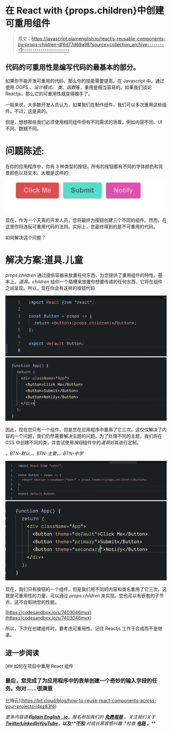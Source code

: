 # 在 React with {props.children}中创建可重用组件

> 原文：<https://javascript.plainenglish.io/reactjs-reusable-components-by-props-children-df6d77d69a98?source=collection_archive---------1----------------------->

## 代码的可重用性是编写代码的最基本的部分。

如果你不能开发可重用的代码，那么你的技能需要提高。在 Javascript 中，通过使用 *OOPS* 、*设计模式、* *类*、*函数*等，重用是相当容易的。如果我们谈论 Reactjs，那么它的可重用性就变得棘手了。

一般来说，大多数开发人员认为，如果我们在制作组件，我们可以多次重用这些组件。不过，这是真的。

但是，想想那些我们必须使用相同组件但有不同需求的场景，例如内容不同、UI 不同、数据不同。

# **问题陈述:**

在你的应用程序中，你有 3 种类型的按钮，所有的按钮都有不同的字体颜色和背景颜色以及文本。大概是这样的:

![](img/bde64750b1c02708851be6d8fcc28b3b.png)

现在，作为一个天真的开发人员，您将最终为按钮创建三个不同的组件。然而，在这里你将违反可重用代码的法则。实际上，您最终得到的是不可重用的代码。

如何解决这个问题？

# **解决方案**:道具.儿童

*props.children* 通过提供容器来放置任何东西，为您提供了重用组件的特性。基本上，*道具。children* 给你一个插槽来放置你想要传递的任何东西，它将在组件之间呈现。所以，现在你会有这样的按钮代码

![](img/44e981070d644e18c334aefc89a168b3.png)![](img/ff722ccc489d2b696a1a8643a06b998c.png)

因此，现在您只有一个组件，但是您在应用程序中重用了它三次。这仅仅解决了内容的一个问题，我们仍然需要解决主题的问题。为了处理不同的主题，我们将在 CSS 中创建不同的类，并尝试使用*按钮*组件中的*道具*对其进行定制。

*。BTN-默认，。BTN-主要，。BTN-中学*

![](img/afd11f8de259ed3e6c37612aae929378.png)![](img/d34b9fd349935cba06a7d975c098d38d.png)

现在，我们只有按钮的一个组件，但是我们用不同的内容和类名重用了它三次。这就是可重用性的力量，可以通过 *props.children* 来实现。您也可以有嵌套的子节点，这不会影响您的性能。

[https://codesandbox.io/s/7403046mvx](https://codesandbox.io/s/7403046mvx)

所以，下次在创建组件时，要考虑可重用性。记住 Reactjs 工作于合成而不是继承。

## 进一步阅读

[](https://bit.cloud/blog/how-to-reuse-react-components-across-your-projects-l4pz83f4) [## 如何在项目中重用 React 组件

### 最后，您完成了为应用程序中的表单创建一个奇妙的输入字段的任务。你对……很满意

比特云](https://bit.cloud/blog/how-to-reuse-react-components-across-your-projects-l4pz83f4) 

*更多内容请看*[***plain English . io***](https://plainenglish.io/)*。报名参加我们的* [***免费周报***](http://newsletter.plainenglish.io/) *。关注我们关于*[***Twitter***](https://twitter.com/inPlainEngHQ)[***LinkedIn***](https://www.linkedin.com/company/inplainenglish/)*[***YouTube***](https://www.youtube.com/channel/UCtipWUghju290NWcn8jhyAw)***，以及****[***不和***](https://discord.gg/GtDtUAvyhW) *对成长黑客感兴趣？检查* [***电路***](https://circuit.ooo/) ***。*****